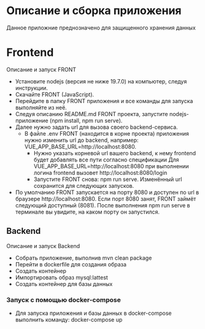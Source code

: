 #  Описание и сборка приложения
Данное приложние преднозначено для защищенного хранения данных
# Frontend
Описание и запуск FRONT

  * Установите nodejs (версия не ниже 19.7.0) на компьютер, следуя инструкции.
  * Скачайте FRONT (JavaScript).
  * Перейдите в папку FRONT приложения и все команды для запуска выполняйте из неё.
  * Следуя описанию README.md FRONT проекта, запустите nodejs-приложение (npm install, npm run serve).
  * Далее нужно задать url для вызова своего backend-сервиса.
       * В файле .env FRONT (находится в корне проекта) приложения нужно изменить url до backend, например: VUE_APP_BASE_URL=http://localhost:8080.
           * Нужно указать корневой url вашего backend, к нему frontend будет добавлять все пути согласно спецификации
            Для VUE_APP_BASE_URL=http://localhost:8080 при выполнении логина frontend вызовет http://localhost:8080/login
          * Запустите FRONT снова: npm run serve.
        Изменённый url сохранится для следующих запусков.
 * По умолчанию FRONT запускается на порту 8080 и доступен по url в браузере http://localhost:8080.
        Если порт 8080 занят, FRONT займёт следующий доступный (8081). После выполнения npm run serve в терминале вы увидите, на каком порту он запустился.
## Backend
Описание и запуск Backend
* Собрать приложение, выполнив mvn clean package
* Перейти в dockerfile для создания образа
* Создать контейнер
* Импортировать образ mysql:lattest
* Создать контейнер для базы данных
### Запуск с помощью docker-compose
* Для запуска приложения и базы данных в docker-compose выполнить команду:
docker-compose up
